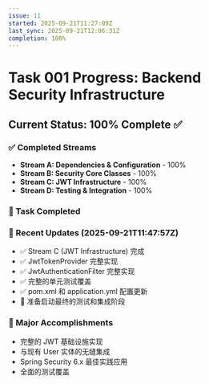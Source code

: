 ```yaml
---
issue: 11
started: 2025-09-21T11:27:09Z
last_sync: 2025-09-21T12:06:31Z
completion: 100%
---
```


# Task 001 Progress: Backend Security Infrastructure

## Current Status: 100% Complete ✅

### ✅ Completed Streams
- **Stream A: Dependencies & Configuration** - 100%
- **Stream B: Security Core Classes** - 100%
- **Stream C: JWT Infrastructure** - 100%
- **Stream D: Testing & Integration** - 100%

### 🎉 Task Completed

### 📝 Recent Updates (2025-09-21T11:47:57Z)
- ✅ Stream C (JWT Infrastructure) 完成
- ✅ JwtTokenProvider 完整实现
- ✅ JwtAuthenticationFilter 完整实现
- ✅ 完整的单元测试覆盖
- ✅ pom.xml 和 application.yml 配置更新
- 🔄 准备启动最终的测试和集成阶段

### 🎯 Major Accomplishments
- 完整的 JWT 基础设施实现
- 与现有 User 实体的无缝集成
- Spring Security 6.x 最佳实践应用
- 全面的测试覆盖